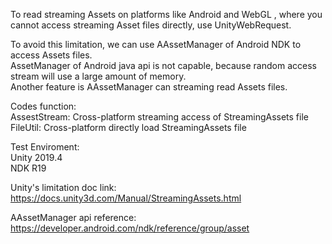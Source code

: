 To read streaming Assets on platforms like Android and WebGL
, where you cannot access streaming Asset files directly, use UnityWebRequest.

To avoid this limitation, we can use AAssetManager of Android NDK to access Assets files.  
AssetManager of Android java api is not capable, because random access stream will use a large amount of memory.  
Another feature is AAssetManager can streaming read Assets files.

Codes function:  
AssestStream: Cross-platform streaming access of StreamingAssets file
FileUtil: Cross-platform directly load StreamingAssets file

Test Enviroment:  
Unity 2019.4  
NDK R19


Unity's limitation doc link:
https://docs.unity3d.com/Manual/StreamingAssets.html

AAssetManager api reference:
https://developer.android.com/ndk/reference/group/asset
